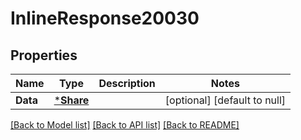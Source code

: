 # InlineResponse20030

## Properties
Name | Type | Description | Notes
------------ | ------------- | ------------- | -------------
**Data** | [***Share**](Share.md) |  | [optional] [default to null]

[[Back to Model list]](../README.md#documentation-for-models) [[Back to API list]](../README.md#documentation-for-api-endpoints) [[Back to README]](../README.md)

